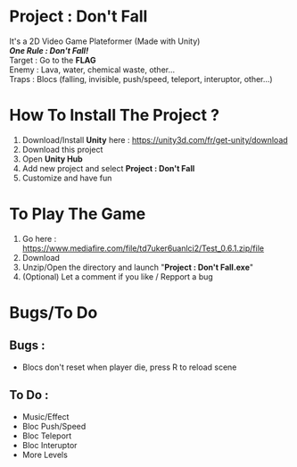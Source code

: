 # Project : Don't Fall
It's a 2D Video Game Plateformer (Made with Unity) \
**_One Rule : Don't Fall!_** \
Target : Go to the **FLAG** \
Enemy : Lava, water, chemical waste, other... \
Traps : Blocs (falling, invisible, push/speed, teleport, interuptor, other...)



# How To Install The Project ?
1. Download/Install **Unity** here : https://unity3d.com/fr/get-unity/download
2. Download this project
3. Open **Unity Hub**
4. Add new project and select **Project : Don't Fall**
5. Customize and have fun



# To Play The Game
1. Go here : https://www.mediafire.com/file/td7uker6uanlci2/Test_0.6.1.zip/file
2. Download
3. Unzip/Open the directory and launch "**Project : Don't Fall.exe**"
4. (Optional) Let a comment if you like / Repport a bug

# Bugs/To Do
## Bugs :
* Blocs don't reset when player die, press R to reload scene


## To Do :
* Music/Effect
* Bloc Push/Speed
* Bloc Teleport
* Bloc Interuptor
* More Levels
